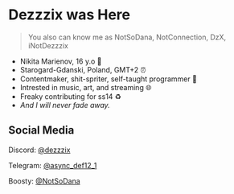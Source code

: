 # Dezzzix was Here
> You also can know me as NotSoDana, NotConnection, DzX, iNotDezzzix

* Nikita Marienov, 16 y.o 💠
* Starogard-Gdanski, Poland, GMT+2 ⏰
* Contentmaker, shit-spriter, self-taught programmer 🔰
* Intrested in music, art, and streaming 🌐
* Freaky contributing for ss14 ♻️
* *And I will never fade away.*

## Social Media
Discord: [@dezzzix](https://discord.com/users/651428903352795136)

Telegram: [@async_def12_1](https://t.me/async_def12_1)

Boosty: [@NotSoDana](https://boosty.to/NotSoDana)

